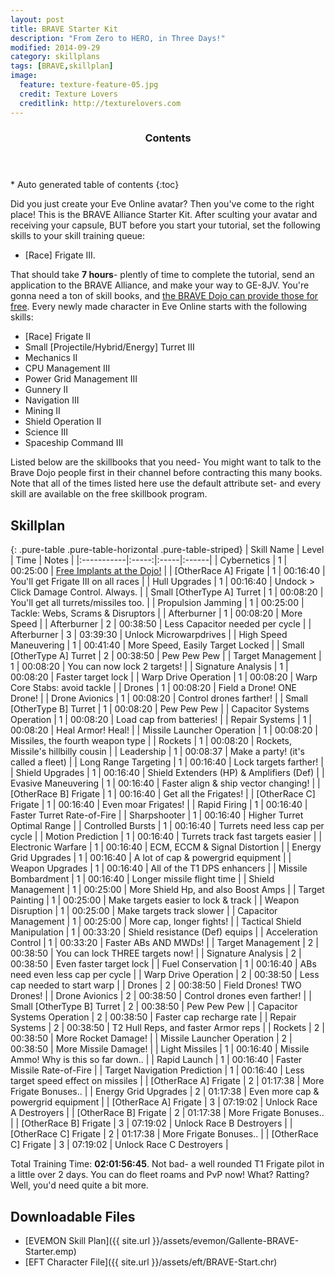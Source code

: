 ```yaml
---
layout: post
title: BRAVE Starter Kit
description: "From Zero to HERO, in Three Days!"
modified: 2014-09-29
category: skillplans
tags: [BRAVE,skillplan]
image:
  feature: texture-feature-05.jpg
  credit: Texture Lovers
  creditlink: http://texturelovers.com
---
```


<section id="table-of-contents" class="toc">
  <header>
    <h3>Contents</h3>
  </header>
<div id="drawer" markdown="1">
*  Auto generated table of contents
{:toc}
</div>
</section><!-- /#table-of-contents -->

Did you just create your Eve Online avatar? Then you've come to the right place! This is the BRAVE Alliance Starter Kit. After sculting your avatar and receiving your capsule, BUT before you start your tutorial, set the following skills to your skill training queue:

* [Race] Frigate III. 

That should take __7 hours__- plently of time to complete the tutorial, send an application to the BRAVE Alliance, and make your way to GE-8JV. You're gonna need a ton of skill books, and [the BRAVE Dojo can provide those for free](https://wiki.braveineve.com/dojo/skillbooks). Every newly made character in Eve Online starts with the following skills:

* [Race] Frigate II
* Small [Projectile/Hybrid/Energy] Turret III
* Mechanics II
* CPU Management III
* Power Grid Management III
* Gunnery II
* Navigation III
* Mining II
* Shield Operation II
* Science III
* Spaceship Command III

Listed below are the skillbooks that you need- You might want to talk to the Brave Dojo people first in their channel before contracting this many books. Note that all of the times listed here use the default attribute set- and every skill are available on the free skillbook program.

## Skillplan

{: .pure-table .pure-table-horizontal .pure-table-striped}
| Skill Name | Level | Time | Notes |
|:-----------|:-----:|:-----|:------|
| Cybernetics | 1 | 00:25:00 | [Free Implants at the Dojo!](https://wiki.braveineve.com/dojo/implants) |
| [OtherRace A] Frigate | 1 | 00:16:40 | You'll get Frigate III on all races |
| Hull Upgrades | 1 | 00:16:40 | Undock > Click Damage Control. Always. |
| Small [OtherType A] Turret | 1 | 00:08:20 | You'll get all turrets/missiles too. |
| Propulsion Jamming | 1 | 00:25:00 | Tackle: Webs, Scrams & Disruptors | 
| Afterburner | 1 | 00:08:20 | More Speed |
| Afterburner | 2 | 00:38:50 | Less Capacitor needed per cycle |
| Afterburner | 3 | 03:39:30 | Unlock Microwarpdrives |
| High Speed Maneuvering | 1 | 00:41:40 | More Speed, Easily Target Locked |
| Small [OtherType A] Turret | 2 | 00:38:50 | Pew Pew Pew |
| Target Management | 1 | 00:08:20 | You can now lock 2 targets! |
| Signature Analysis | 1 | 00:08:20 | Faster target lock |
| Warp Drive Operation | 1 | 00:08:20 | Warp Core Stabs: avoid tackle |
| Drones | 1 | 00:08:20 | Field a Drone! ONE Drone! |
| Drone Avionics | 1 | 00:08:20 | Control drones farther! |
| Small [OtherType B] Turret | 1 | 00:08:20 | Pew Pew Pew |
| Capacitor Systems Operation | 1 | 00:08:20 | Load cap from batteries! |
| Repair Systems | 1 | 00:08:20 | Heal Armor! Heal! |
| Missile Launcher Operation | 1 | 00:08:20 | Missiles, the fourth weapon type |
| Rockets | 1 | 00:08:20 | Rockets, Missile's hillbilly cousin |
| Leadership | 1 | 00:08:37 | Make a party! (it's called a fleet) |
| Long Range Targeting | 1 | 00:16:40 | Lock targets farther! |
| Shield Upgrades | 1 | 00:16:40 | Shield Extenders (HP) & Amplifiers (Def) |
| Evasive Maneuvering | 1 | 00:16:40 | Faster align & ship vector changing! | 
| [OtherRace B] Frigate | 1 | 00:16:40 | Get all the Frigates! |
| [OtherRace C] Frigate | 1 | 00:16:40 | Even moar Frigates! |
| Rapid Firing | 1 | 00:16:40 | Faster Turret Rate-of-Fire | 
| Sharpshooter | 1 | 00:16:40 | Higher Turret Optimal Range |
| Controlled Bursts | 1 | 00:16:40 | Turrets need less cap per cycle | 
| Motion Prediction | 1 | 00:16:40 | Turrets track fast targets easier |
| Electronic Warfare | 1 | 00:16:40 | ECM, ECCM & Signal Distortion |
| Energy Grid Upgrades | 1 | 00:16:40 | A lot of cap & powergrid equipment |
| Weapon Upgrades | 1 | 00:16:40 | All of the T1 DPS enhancers |
| Missile Bombardment | 1 | 00:16:40 | Longer missile flight time |
| Shield Management | 1 | 00:25:00 | More Shield Hp, and also Boost Amps |
| Target Painting | 1 | 00:25:00 | Make targets easier to lock & track |
| Weapon Disruption | 1 | 00:25:00 | Make targets track slower |
| Capacitor Management | 1 | 00:25:00 | More cap, longer fights! |
| Tactical Shield Manipulation | 1 | 00:33:20 | Shield resistance (Def) equips |
| Acceleration Control | 1 | 00:33:20 | Faster ABs AND MWDs! |
| Target Management | 2 | 00:38:50 | You can lock THREE targets now! |
| Signature Analysis | 2 | 00:38:50 | Even faster target lock |
| Fuel Conservation | 1 | 00:16:40 | ABs need even less cap per cycle |
| Warp Drive Operation | 2 | 00:38:50 | Less cap needed to start warp |
| Drones | 2 | 00:38:50 | Field Drones! TWO Drones! |
| Drone Avionics | 2 | 00:38:50 | Control drones even farther! |
| Small [OtherType B] Turret | 2 | 00:38:50 | Pew Pew Pew |
| Capacitor Systems Operation | 2 | 00:38:50 | Faster cap recharge rate |
| Repair Systems | 2 | 00:38:50 | T2 Hull Reps, and faster Armor reps |
| Rockets | 2 | 00:38:50 | More Rocket Damage! |
| Missile Launcher Operation | 2 | 00:38:50 | More Missile Damage! |
| Light Missiles | 1 | 00:16:40 | Missile Ammo! Why is this so far down.. |
| Rapid Launch | 1 | 00:16:40 | Faster Missile Rate-of-Fire |
| Target Navigation Prediction | 1 | 00:16:40 | Less target speed effect on missiles |
| [OtherRace A] Frigate | 2 | 01:17:38 | More Frigate Bonuses.. |
| Energy Grid Upgrades | 2 | 01:17:38 | Even more cap & powergrid equipment |
| [OtherRace A] Frigate | 3 | 07:19:02 | Unlock Race A Destroyers |
| [OtherRace B] Frigate | 2 | 01:17:38 | More Frigate Bonuses.. |
| [OtherRace B] Frigate | 3 | 07:19:02 | Unlock Race B Destroyers |
| [OtherRace C] Frigate | 2 | 01:17:38 | More Frigate Bonuses.. |
| [OtherRace C] Frigate | 3 | 07:19:02 | Unlock Race C Destroyers |

Total Training Time: __02:01:56:45__. Not bad- a well rounded T1 Frigate pilot in a little over 2 days. You can do fleet roams and PvP now! What? Ratting? Well, you'd need quite a bit more.  

## Downloadable Files

* [EVEMON Skill Plan]({{ site.url }}/assets/evemon/Gallente-BRAVE-Starter.emp)
* [EFT Character File]({{ site.url }}/assets/eft/BRAVE-Start.chr)